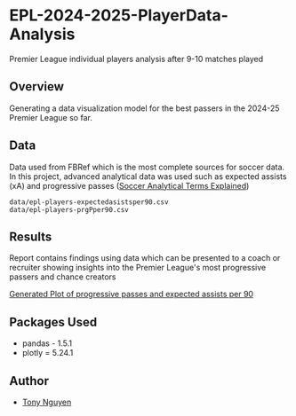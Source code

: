 # EPL-2024-2025-PlayerData-Analysis
Premier League individual players analysis after 9-10 matches played


## Overview 
Generating a data visualization model for the best passers in the 2024-25 Premier League so far.

## Data 
Data used from FBRef which is the most complete sources for soccer data. In this project, advanced analytical data was used such as expected assists (xA) and progressive passes ([Soccer Analytical Terms Explained](https://theanalyst.com/2024/07/opta-football-stats-definitions))

    data/epl-players-expectedasistsper90.csv
    data/epl-players-prgPper90.csv


## Results

Report contains findings using data which can be presented to a coach or recruiter showing insights into the Premier League's most progressive passers and chance creators

[Generated Plot of progressive passes and expected assists per 90](https://colonistz-1.github.io/EPL-2024-2025-PlayerData-Analysis/)


## Packages Used
- pandas - 1.5.1
- plotly = 5.24.1

## Author 
- [Tony Nguyen](https://github.com/colonistz-1)